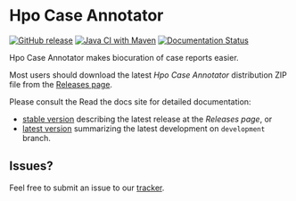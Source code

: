 # Hpo Case Annotator

[![GitHub release](https://img.shields.io/github/release/monarch-initiative/HpoCaseAnnotator.svg)](https://github.com/monarch-initiative/HpoCaseAnnotator/releases)
[![Java CI with Maven](https://github.com/monarch-initiative/HpoCaseAnnotator/workflows/Java%20CI%20with%20Maven/badge.svg)](https://github.com/monarch-initiative/HpoCaseAnnotator/actions/workflows/maven.yml)
[![Documentation Status](https://readthedocs.org/projects/hpo-case-annotator/badge/?version=stable)](https://hpo-case-annotator.readthedocs.io/en/stable/?badge=stable)

Hpo Case Annotator makes biocuration of case reports easier.

Most users should download the latest *Hpo Case Annotator* distribution ZIP file from
the [Releases page](https://github.com/monarch-initiative/HpoCaseAnnotator/releases).

Please consult the Read the docs site for detailed documentation:
- [stable version](https://hpo-case-annotator.readthedocs.io/en/stable) describing the latest release at the *Releases page*, or
- [latest version](https://hpo-case-annotator.readthedocs.io/en/latest) summarizing the latest development on `development` branch.

## Issues?

Feel free to submit an issue to our [tracker](https://github.com/monarch-initiative/HpoCaseAnnotator/issues).

